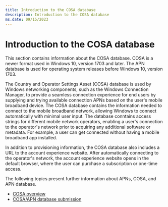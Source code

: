 ```yaml
---
title: Introduction to the COSA database
description: Introduction to the COSA database
ms.date: 09/15/2023
---
```


# Introduction to the COSA database

This section contains information about the COSA database. COSA is a newer format used in Windows 10, version 1703 and later. The APN database is used for operating system releases before Windows 10, version 1703.

The Country and Operator Settings Asset (COSA) database is used by Windows networking components, such as the Windows Connection Manager, to provide a seamless connection experience for end users by supplying and trying available connection APNs based on the user's mobile broadband device. The COSA database contains the information needed to connect to the mobile broadband network, allowing Windows to connect automatically with minimal user input. The database conntains access strings for different mobile network operators, enabling a user's connection to the operator's network prior to acquiring any additional software or metadata. For example, a user can get connected without having a mobile broadband app installed.

In addition to provisioning information, the COSA database also includes a URL to the account experience website. After automatically connecting to the operator's network, the account experience website opens in the default browser, where the user can purchase a subscription or one-time access.

The following topics present further information about APNs, COSA, and APN database.

- [COSA overview](cosa-overview.md)
- [COSA/APN database submission](planning-your-desktop-cosa-apn-database-submission.md)
